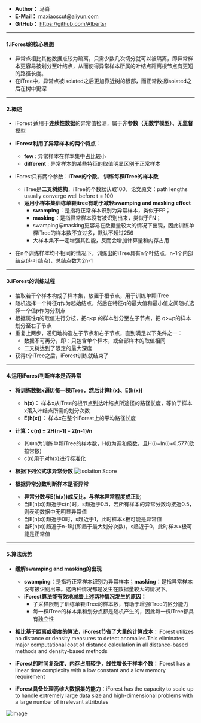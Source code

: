 - **Author：** 马肖
- **E-Mail：** maxiaoscut@aliyun.com
- **GitHub：** https://github.com/Albertsr

---

#### 1.iForest的核心思想
- 异常点相比其他数据点较为疏离，只需少数几次切分就可以被隔离，即异常样本更容易被划分至叶结点，从而使得异常样本所属的叶结点距离根节点有更短的路径长度。
- 在iTree中，异常点被isolated之后更加靠近树的根部，而正常数据isolated之后在树中更深

---

#### 2.概述
- iForest 适用于**连续性数据**的异常值检测，属于**非参数（无数学模型）、无监督**模型
- **iForest利用了异常样本的两个特点**：
  - **few** : 异常样本在样本集中占比较小
  - **different** : 异常样本的某些特征的取值明显区别于正常样本
- iForest只有两个参数：**iTree的个数、 训练每棵iTree的样本数**
  - iTree是**二叉树结构**，iTree的个数默认取100，论文原文：path lengths usually converge well before t = 100
  - **运用小样本集训练单颗itree有助于减轻swamping and masking effect**
    - **swamping**：是指将正常样本识别为异常样本，类似于FP；
    - **masking**：是指异常样本没有被识别出来，类似于FN；
    - swamping与masking更容易在数据量较大的情况下出现，因此训练单棵iTree的样本数不宜过多，默认不超过256
    - 大样本集不一定增强其性能，反而会增加计算量和内存占用

- 在n个训练样本均不相同的情况下，训练出的iTree具有n个叶结点，n-1个内部结点(非叶结点)，总结点数为2n-1

---

#### 3.iForest的训练过程

- 抽取若干个样本构成子样本集，放置于根节点，用于训练单颗iTree
- 随机选择一个特征q作为起始结点，然后在特征q的最大值和最小值之间随机选择一个值p作为分割点
- 根据属性q的取值进行分枝，把q<p 的样本划分至左子节点，把 q>=p的样本划分至右子节点
- 重复上两步，递归地构造左子节点和右子节点，直到满足以下条件之一：
  - 数据不可再分，即：只包含单个样本，或全部样本的取值相同
  - 二叉树达到了限定的最大深度
- 获得t个iTree之后，iForest训练就结束了

---

#### 4.运用iForest判断样本是否异常

- **将训练数据x遍历每一棵iTree，然后计算h(x)、E(h(x))**
  - **h(x)：** 样本x从iTree的根节点到达叶结点所途径的路径长度，等价于样本x落入叶结点所需的划分次数
  - **E(h(x))：** 样本x在整个iForest上的平均路径长度

- **计算：c(n) = 2H(n-1) - 2(n-1)/n**
  - 其中n为训练单颗iTree的样本数，H(i)为调和级数，且H(i)=In(i)+0.577(欧拉常数)
  - c(n)用于对h(x)进行标准化
  
- **根据下列公式求异常分数**
  ![Isolation Score](https://github.com/Albertsr/Anomaly-Detection/blob/master/UnSupervised-Isolation%20Forest/Pics/Isolation%20Score.jpg)

- **根据异常分数判断样本是否异常**
  - **异常分数与E(h(x))成反比，与样本异常程度成正比**
  - 当E(h(x))趋近于c(n)时，s趋近于0.5，若所有样本的异常分数均接近0.5，则表明数据中无明显异常值
  - 当E(h(x))趋近于0时，s趋近于1，此时样本x极可能是异常值
  - 当E(h(x))趋近于n-1时(即趋于最大划分次数)，s趋近于0，此时样本x极可能是正常值
  
---

#### 5.算法优势
- **缓解swamping and masking的出现**
  - **swamping**：是指将正常样本识别为异常样本；**masking**：是指异常样本没有被识别出来。这两种情况都是发生在数据量较大的情况下。
  - **iForest算法能有效地减缓上述两种情况发生的原因：**
    - 子采样限制了训练单颗iTree的样本数，有助于增强iTree的区分能力
    - 每一棵iTree的样本集和划分点都是随机产生的，因此每一棵iTree都具有独立性
  
- **相比基于距离或密度的算法，iForest节省了大量的计算成本**：iForest utilizes no distance or density measures to detect anomalies.This eliminates major computational cost of distance calculation in all distance-based methods and density-based methods

- **iForest的时间复杂度、内存占用较少，线性增长于样本个数**：iForest has a linear time complexity with a low
constant and a low memory requirement

- **iForest具备处理高维大数据集的能力**：iForest has the capacity to scale up to handle extremely
large data size and high-dimensional problems with a
large number of irrelevant attributes

![image](https://pic1.zhimg.com/80/v2-84c61c79358093c8833b8efc1f4d13d2_hd.jpg)
